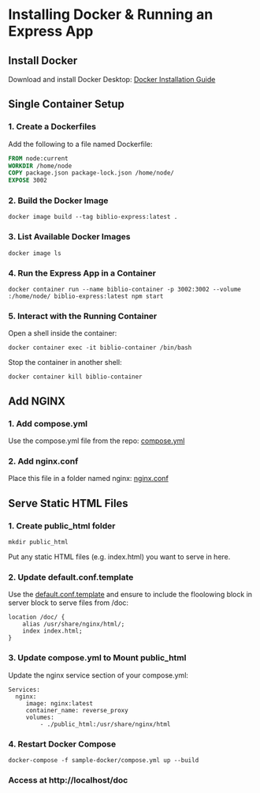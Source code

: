 # Installing Docker & Running an Express App

## Install Docker

Download and install Docker Desktop:
[Docker Installation Guide](https://docs.docker.com/desktop/)


## Single Container Setup

### 1. Create a Dockerfiles

Add the following to a file named Dockerfile:

```Dockerfile
FROM node:current
WORKDIR /home/node
COPY package.json package-lock.json /home/node/
EXPOSE 3002
```

### 2. Build the Docker Image
```
docker image build --tag biblio-express:latest .
```

### 3. List Available Docker Images
```
docker image ls
```

### 4. Run the Express App in a Container

```
docker container run --name biblio-container -p 3002:3002 --volume :/home/node/ biblio-express:latest npm start
```

### 5. Interact with the Running Container

Open a shell inside the container:
```
docker container exec -it biblio-container /bin/bash
```
Stop the container in another shell:
```
docker container kill biblio-container
```

## Add NGINX

### 1. Add compose.yml
Use the compose.yml file from the repo:
[compose.yml](https://github.com/htw-imi-wt1/lab-02-express-docker/blob/main/sample-docker/compose.yml)

### 2. Add nginx.conf
Place this file in a folder named nginx:
[nginx.conf](https://github.com/htw-imi-wt1/lab-02-express-docker/blob/main/sample-docker/nginx/nginx.conf)

## Serve Static HTML Files

### 1. Create public_html folder
```
mkdir public_html
```
Put any static HTML files (e.g. index.html) you want to serve in here.

### 2. Update default.conf.template
Use the [default.conf.template](https://github.com/htw-imi-wt1/lab-02-express-docker/blob/main/sample-docker/nginx/templates/default.conf.template) and ensure to include the floolowing block in server block to serve files from /doc:
```
location /doc/ {
    alias /usr/share/nginx/html/;
    index index.html;
}
```

### 3. Update compose.yml to Mount public_html
Update the nginx service section of your compose.yml:
```
Services:
  nginx:
     image: nginx:latest
     container_name: reverse_proxy
     volumes:
         - ./public_html:/usr/share/nginx/html
```

### 4.  Restart Docker Compose
```
docker-compose -f sample-docker/compose.yml up --build
```

### Access at http://localhost/doc 
